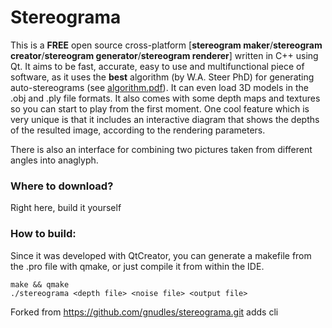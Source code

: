 # Stereograma
This is a **FREE** open source cross-platform [**stereogram maker**/**stereogram creator**/**stereogram generator**/**stereogram renderer**] written in C++ using Qt. It aims to be fast, accurate, easy to use and multifunctional piece of software, as it uses the **best** algorithm (by W.A. Steer PhD) for generating auto-stereograms (see [algorithm.pdf](algorithm.pdf)). It can even load 3D models in the .obj and .ply file formats. It also comes with some depth maps and textures so you can start to play from the first moment. One cool feature which is very unique is that it includes an interactive diagram that shows the depths of the resulted image, according to the rendering parameters.

There is also an interface for combining two pictures taken from different angles into anaglyph.

### Where to download?

Right here, build it yourself

### How to build:

Since it was developed with QtCreator, you can generate a makefile from the .pro file with qmake, or just compile it from within the IDE.

```
make && qmake
./stereograma <depth file> <noise file> <output file>
```

Forked from https://github.com/gnudles/stereograma.git adds cli

